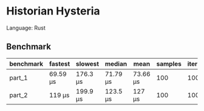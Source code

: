 # Historian Hysteria

Language: Rust

## Benchmark

| benchmark | fastest  | slowest  | median   | mean     | samples | iters |
| --------- | -------- | -------- | -------- | -------- | ------- | ----- |
| part_1    | 69.59 µs | 176.3 µs | 71.79 µs | 73.66 µs | 100     | 100   |
| part_2    | 119 µs   | 199.9 µs | 123.5 µs | 127 µs   | 100     | 100   |
